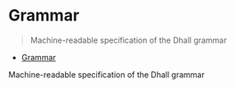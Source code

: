 # Grammar

> Machine-readable specification of the Dhall grammar

* [Grammar](https://github.com/dhall-lang/dhall-lang/blob/master/standard/dhall.abnf)

Machine-readable specification of the Dhall grammar
